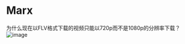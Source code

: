 # Marx
为什么现在以FLV格式下载的视频只能以720p而不是1080p的分辨率下载？
![image](https://github.com/Marx48/Marx/assets/24847949/36222982-7409-4c26-bcb2-3cf05ca06a83)
